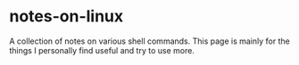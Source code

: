 # notes-on-linux
A collection of notes on various shell commands. This page is mainly for the
things I personally find useful and try to use more.

